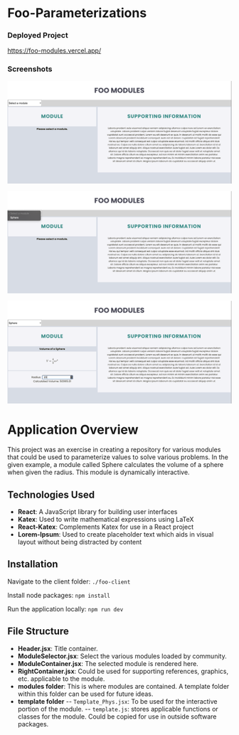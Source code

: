 # Foo-Parameterizations

### Deployed Project

https://foo-modules.vercel.app/

### Screenshots

![Screenshot 1](https://github.com/JCarter-coder/Foo-Parameterizations/blob/main/foo-client/src/assets/img/Foo_Module_pic1.png?raw=true)

![Screenshot 2](https://github.com/JCarter-coder/Foo-Parameterizations/blob/main/foo-client/src/assets/img/Foo_Module_pic2.png?raw=true)

![Screenshot 3](https://github.com/JCarter-coder/Foo-Parameterizations/blob/main/foo-client/src/assets/img/Foo_Module_pic3.png?raw=true)

# Application Overview

This project was an exercise in creating a repository for various modules that could be used to parameterize values to solve various problems. In the given example, a module called Sphere calculates the volume of a sphere when given the radius. This module is dynamically interactive.

## Technologies Used

- **React**: A JavaScript library for building user interfaces
- **Katex**: Used to write mathematical expressions using LaTeX
- **React-Katex**: Complements Katex for use in a React project
- **Lorem-Ipsum**: Used to create placeholder text which aids in visual layout without being distracted by content

## Installation

Navigate to the client folder:
```./foo-client```

Install node packages:
```npm install```

Run the application locally:
```npm run dev```

## File Structure

- **Header.jsx**: Title container.
- **ModuleSelector.jsx**: Select the various modules loaded by community.
- **ModuleContainer.jsx**: The selected module is rendered here.
- **RightContainer.jsx**: Could be used for supporting references, graphics, etc. applicable to the module.
- **modules folder**: This is where modules are contained. A template folder within this folder can be used for future ideas.
- **template folder**
-- ```Template_Phys.jsx```: To be used for the interactive portion of the module.
-- ```template.js```: stores applicable functions or classes for the module. Could be copied for use in outside software packages.
